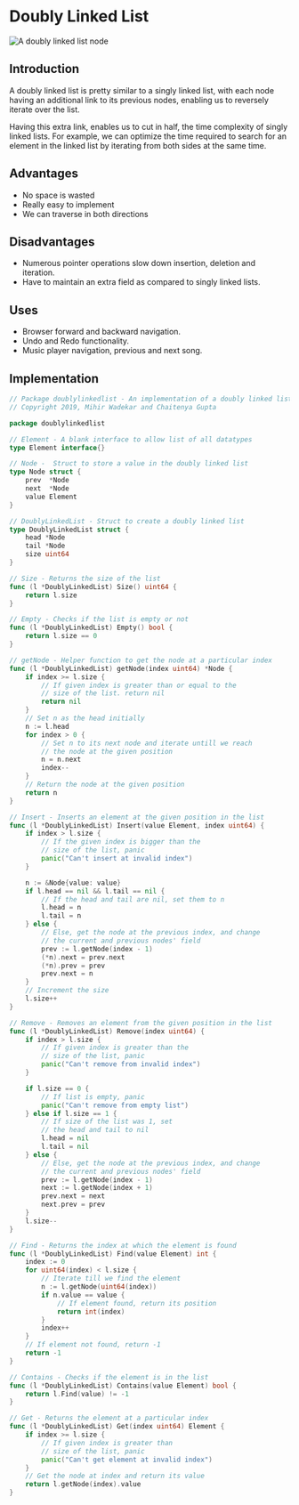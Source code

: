 # Doubly Linked List

![A doubly linked list node](https://ucarecdn.com/f7059e4b-907f-4c4d-b156-6f437ddd7588/)

## Introduction
A doubly linked list is pretty similar to a singly linked list, with each node having an additional link to its previous nodes, enabling us to reversely iterate over the list.

Having this extra link, enables us to cut in half, the time complexity of singly linked lists. For example, we can optimize the time required to search for an element in the linked list by iterating from both sides at the same time.

## Advantages
- No space is wasted
- Really easy to implement
- We can traverse in both directions

## Disadvantages
- Numerous pointer operations slow down insertion, deletion and iteration.
- Have to maintain an extra field as compared to singly linked lists.

## Uses
- Browser forward and backward navigation.
- Undo and Redo functionality.
- Music player navigation, previous and next song.

## Implementation

```go
// Package doublylinkedlist - An implementation of a doubly linked list
// Copyright 2019, Mihir Wadekar and Chaitenya Gupta

package doublylinkedlist

// Element - A blank interface to allow list of all datatypes
type Element interface{}

// Node -  Struct to store a value in the doubly linked list
type Node struct {
	prev  *Node
	next  *Node
	value Element
}

// DoublyLinkedList - Struct to create a doubly linked list
type DoublyLinkedList struct {
	head *Node
	tail *Node
	size uint64
}

// Size - Returns the size of the list
func (l *DoublyLinkedList) Size() uint64 {
	return l.size
}

// Empty - Checks if the list is empty or not
func (l *DoublyLinkedList) Empty() bool {
	return l.size == 0
}

// getNode - Helper function to get the node at a particular index
func (l *DoublyLinkedList) getNode(index uint64) *Node {
	if index >= l.size {
		// If given index is greater than or equal to the
		// size of the list. return nil
		return nil
	}
	// Set n as the head initially
	n := l.head
	for index > 0 {
		// Set n to its next node and iterate untill we reach
		// the node at the given position
		n = n.next
		index--
	}
	// Return the node at the given position
	return n
}

// Insert - Inserts an element at the given position in the list
func (l *DoublyLinkedList) Insert(value Element, index uint64) {
	if index > l.size {
		// If the given index is bigger than the
		// size of the list, panic
		panic("Can't insert at invalid index")
	}

	n := &Node{value: value}
	if l.head == nil && l.tail == nil {
		// If the head and tail are nil, set them to n
		l.head = n
		l.tail = n
	} else {
		// Else, get the node at the previous index, and change
		// the current and previous nodes' field
		prev := l.getNode(index - 1)
		(*n).next = prev.next
		(*n).prev = prev
		prev.next = n
	}
	// Increment the size
	l.size++
}

// Remove - Removes an element from the given position in the list
func (l *DoublyLinkedList) Remove(index uint64) {
	if index > l.size {
		// If given index is greater than the
		// size of the list, panic
		panic("Can't remove from invalid index")
	}

	if l.size == 0 {
		// If list is empty, panic
		panic("Can't remove from empty list")
	} else if l.size == 1 {
		// If size of the list was 1, set
		// the head and tail to nil
		l.head = nil
		l.tail = nil
	} else {
		// Else, get the node at the previous index, and change
		// the current and previous nodes' field
		prev := l.getNode(index - 1)
		next := l.getNode(index + 1)
		prev.next = next
		next.prev = prev
	}
	l.size--
}

// Find - Returns the index at which the element is found
func (l *DoublyLinkedList) Find(value Element) int {
	index := 0
	for uint64(index) < l.size {
		// Iterate till we find the element
		n := l.getNode(uint64(index))
		if n.value == value {
			// If element found, return its position
			return int(index)
		}
		index++
	}
	// If element not found, return -1
	return -1
}

// Contains - Checks if the element is in the list
func (l *DoublyLinkedList) Contains(value Element) bool {
	return l.Find(value) != -1
}

// Get - Returns the element at a particular index
func (l *DoublyLinkedList) Get(index uint64) Element {
	if index >= l.size {
		// If given index is greater than
		// size of the list, panic
		panic("Can't get element at invalid index")
	}
	// Get the node at index and return its value
	return l.getNode(index).value
}

```
